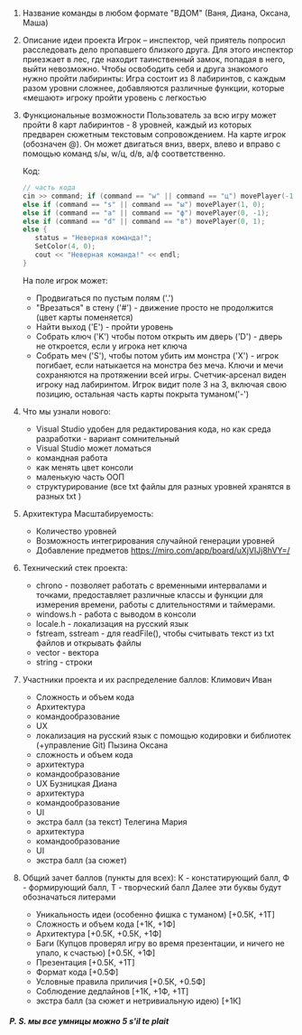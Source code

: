 1. Название команды в любом формате
    "ВДОМ" (Ваня, Диана, Оксана, Маша)
2. Описание идеи проекта
	 Игрок – инспектор, чей приятель попросил расследовать дело пропавшего близкого друга. 
	 Для этого инспектор приезжает в лес, где находит таинственный замок, попадая в него, выйти невозможно. 
	 Чтобы освободить себя и друга знакомого нужно пройти лабиринты: Игра состоит из 8 лабиринтов, с каждым разом уровни сложнее, добавляются различные функции, которые «мешают» игроку пройти уровень с легкостью
3. Функциональные возможности
	 Пользователь за всю игру может пройти 8 карт лабиринтов - 8 уровней, каждый из которых предварен сюжетным текстовым сопровождением. 
	 На карте игрок (обозначен @). Он может двигаться вниз, вверх, влево и вправо с помощью команд s/ы, w/ц, d/в, a/ф соответственно.
	
	 Код:
	 ```C++
	// часть кода
	cin >> command; if (command == "w" || command == "ц") movePlayer(-1, 0);
	else if (command == "s" || command == "ы") movePlayer(1, 0);
	else if (command == "a" || command == "ф") movePlayer(0, -1);
	else if (command == "d" || command == "в") movePlayer(0, 1);
	else {
		status = "Неверная команда!";
		SetColor(4, 0);
		cout << "Неверная команда!" << endl;
	}
	```
	
	 На поле игрок может:
	 - Продвигаться по пустым полям ('.')
	 - "Врезаться" в стену ('#') - движение просто не продолжится (цвет карты поменяется)
	 - Найти выход ('E') - пройти уровень
	 - Собрать ключ ('K') чтобы потом открыть им дверь ('D') - дверь не откроется, если у игрока нет ключа
	 - Собрать меч ('S'), чтобы потом убить им монстра ('X') - игрок погибает, если натыкается на монстра без меча.
	   Ключи и мечи сохраняются на протяжении всей игры. 
	   Счетчик-арсенал виден игроку над лабиринтом. Игрок видит поле 3 на 3, включая свою позицию, остальная часть карты покрыта туманом('-')
4. Что мы узнали нового:
	- Visual Studio удобен для редактирования кода, но как среда разработки - вариант сомнительный
	- Visual Studio может ломаться
	- командная работа
	- как менять цвет консоли
	- маленькую часть ООП
	- структурирование (все txt файлы для разных уровней хранятся в разных txt )
5. Архитектура
	Масштабируемость: 
	- Количество уровней
	- Возможность интегрирования случайной генерации уровней
	- Добавление предметов
	https://miro.com/app/board/uXjVIJj8hVY=/
6. Технический стек проекта:
	 - chrono - позволяет работать с временными интервалами и точками, предоставляет различные классы и функции для измерения времени, работы с длительностями и таймерами.
	 - windows.h - работа с выводом в консоли
	 - locale.h - локализация на русский язык
	 - fstream, sstream - для readFile(), чтобы считывать текст из txt файлов и открывать файлы
	 - vector - вектора
	 - string - строки
7.  Участники проекта и их распределение баллов:
	Климович Иван
	- Сложность и объем кода
	- Архитектура
	- командообразование
	- UX
	- локализация на русский язык с помощью кодировки и библиотек (+управление Git)
	Пызина Оксана
	- сложность и объем кода
	- архитектура
	- командообразование
	- UX
	Бузницкая Диана
	- архитектура
	- командообразование
	- UI
	- экстра балл (за текст)
	Телегина Мария
	- архитектура
	- командообразование
	- UI
	- экстра балл (за сюжет)
	
8. Общий зачет баллов (пункты для всех):
	К - констатирующий балл, Ф - формирующий балл, Т - творческий балл
	Далее эти буквы будут обозначаться литерами 
	- Уникальность идеи (особенно фишка с туманом) [+0.5К, +1Т]
	- Сложность и объем кода [+1К, +1Ф]
	- Архитектура [+0.5К, +0.5К, +1Ф]
	- Баги (Купцов проверял игру во время презентации, и ничего не упало, к счастью) [+0.5К, +1Ф]
	- Презентация [+0.5К, +1Т]
	- Формат кода [+0.5Ф]
	- Условные правила приличия [+0.5К, +0.5Ф]
	- Соблюдение дедлайнов [+1К, +1Ф, +1T]
	- экстра балл (за сюжет и нетривиальную идею) [+1К]
##### P. S. мы все умницы можно 5 s'il te plait

